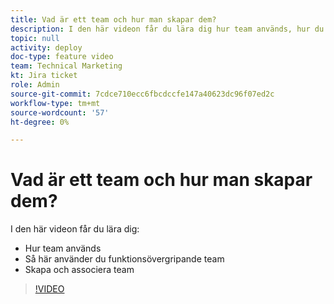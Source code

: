 ```yaml
---
title: Vad är ett team och hur man skapar dem?
description: I den här videon får du lära dig hur team används, hur du använder korsfunktionella team och hur du skapar team.
topic: null
activity: deploy
doc-type: feature video
team: Technical Marketing
kt: Jira ticket
role: Admin
source-git-commit: 7cdce710ecc6fbcdccfe147a40623dc96f07ed2c
workflow-type: tm+mt
source-wordcount: '57'
ht-degree: 0%

---
```


# Vad är ett team och hur man skapar dem?

I den här videon får du lära dig:

* Hur team används
* Så här använder du funktionsövergripande team
* Skapa och associera team

>[!VIDEO](https://video.tv.adobe.com/v/335071/?quality=12)
